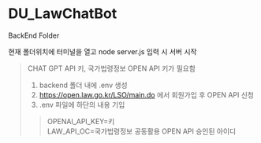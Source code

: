 # DU_LawChatBot
 BackEnd Folder  
  
현재 폴더위치에 터미널을 열고 node server.js 입력 시 서버 시작  
  
>CHAT GPT API 키, 국가법령정보 OPEN API 키가 필요함  
>1. backend 폴더 내에 .env 생성  
>2. https://open.law.go.kr/LSO/main.do 에서 회원가입 후 OPEN API 신청  
>3. .env 파일에 하단의 내용 기입  
>   > OPENAI_API_KEY=키  
>   > LAW_API_OC=국가법령정보 공동활용 OPEN API 승인된 아이디